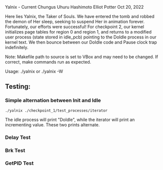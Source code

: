 Yalnix - Current Chungus
Uhuru Hashimoto
Elliot Potter
Oct 20, 2022

Here lies Yalnix, the Taker of Souls. We have entered the tomb and robbed the demon of Her sleep, seeking to suspend Her in animation forever. Fortunately, our efforts were successful! For checkpoint 2, our kernel initializes page tables for region 0 and region 1, and returns to a modified user process (state stored in idle_pcb) pointing to the DoIdle process in our kernel text. We then bounce between our DoIdle code and Pause clock trap indefinitely.

Note: Makefile path to source is set to VBox and may need to be changed. If correct, make commands run as expected.

Usage: ./yalnix or ./yalnix -W

## Testing:

### Simple alternation between Init and Idle
```
./yalnix ./checkpoint_1/test_processes/iterator
```

The idle process will print "DoIdle", while the iterator will print an incrementing value. These two prints alternate.

### Delay Test

### Brk Test

### GetPID Test
